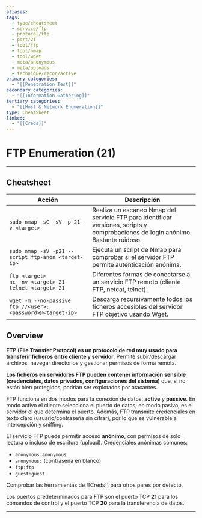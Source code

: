 ```yaml
---
aliases:
tags:
  - type/cheatsheet
  - service/ftp
  - protocol/ftp
  - port/21
  - tool/ftp
  - tool/nmap
  - tool/wget
  - meta/anonymous
  - meta/uploads
  - technique/recon/active
primary categories:
  - "[[Penetration Test]]"
secondary categories:
  - "[[Information Gathering]]"
tertiary categories:
  - "[[Host & Network Enumeration]]"
type: CheatSheet
linked:
  - "[[Creds]]"
---
```

# FTP Enumeration (21)

***

## Cheatsheet

| **Acción**                                                     | **Descripción**                                                                                                                   |
| -------------------------------------------------------------- | --------------------------------------------------------------------------------------------------------------------------------- |
| `sudo nmap -sC -sV -p 21 -v <target>`                          | Realiza un escaneo Nmap del servicio FTP para identificar versiones, scripts y comprobaciones de login anónimo. Bastante ruidoso. |
| `sudo nmap -sV -p21 --script ftp-anon <target-ip>`             | Ejecuta un script de Nmap para comprobar si el servidor FTP permite autenticación anónima.                                        |
| `ftp <target>`<br>`nc -nv <target> 21`<br>`telnet <target> 21` | Diferentes formas de conectarse a un servicio FTP remoto (cliente FTP, netcat, telnet).                                           |
| `wget -m --no-passive ftp://<user>:<password>@<target-ip>`     | Descarga recursivamente todos los ficheros accesibles del servidor FTP objetivo usando Wget.                                      |

## Overview

**FTP (File Transfer Protocol) es un protocolo de red muy usado para transferir ficheros entre cliente y servidor.** Permite subir/descargar archivos, navegar directorios y gestionar permisos de forma remota.

**Los ficheros en servidores FTP pueden contener información sensible (credenciales, datos privados, configuraciones del sistema)** que, si no están bien protegidos, podrían ser explotados por atacantes.

FTP funciona en dos modos para la conexión de datos: **active** y **passive**. En modo activo el cliente selecciona el puerto de datos; en modo pasivo, es el servidor el que determina el puerto. Además, FTP transmite credenciales en texto claro (usuario/contraseña sin cifrar), por lo que es vulnerable a intercepción y sniffing.

El servicio FTP puede permitir acceso **anónimo**, con permisos de solo lectura o incluso de escritura (upload). Credenciales anónimas comunes:
- `anonymous:anonymous`
- `anonymous:` (contraseña en blanco)
- `ftp:ftp`
- `guest:guest`

Comprobar las herramientas de [[Creds]] para otros pares por defecto.

Los puertos predeterminados para FTP son el puerto TCP **21** para los comandos de control y el puerto TCP **20** para la transferencia de datos.

---
